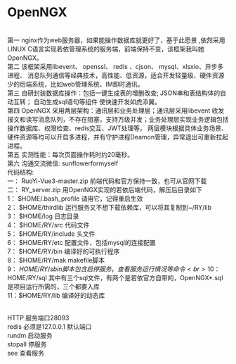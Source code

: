 # OpenNGX
<br>第一   nginx作为web服务器，如果能操作数据库就更好了，基于此愿景 ,依然采用LINUX C语言实现若依管理系统的服务端，前端保持不变，该框架我叫她OpenNGX。
<br>第二   该框架采用libevent、 openssl、 redis 、cjson、 mysql、xlsxio、异步多进程、 消息队列通信等经典技术，高性能、低资源，适合开发轻量级、硬件资源少的后端系统，比如web管理系统、IM即时通讯。
<br>第三   自研封装数据库操作：包括一键生成表的增删改查; JSON串和表结构体的自动互转； 自动生成sql语句等组件 使快速开发如虎添翼。
<br>第四   OpenNGX 采用两层架构：通讯层和业务处理层；通讯层采用libevent 收发报文和读写消息队列，不存在阻塞，支持万级并发；业务处理层实现业务逻辑包括操作数据库、权限检查、redis交互、JWT处理等， 两层模块根据具体业务场景、硬件资源等均可以开启多进程，并有守护进程Deamon管理，异常退出可重新拉起进程。
<br>第五   实测性能：每次页面操作耗时约20毫秒。
<br>第六   沟通交流微信: sunflowerformyself
<br>代码结构:
<br>一： RuoYi-Vue3-master.zip   前端代码和官方保持一致，也可从官网下载
<br>二： RY_server.zip           用OpenNGX实现的若依后端代码，解压后目录如下
<br>1： $HOME/.bash_profile  请用它，记得重启生效
<br>2： $HOME/thirdlib     运行服务又不想下载依赖库，可以将其复制到~/RY/lib
<br>3： $HOME/log          日志目录
<br>4： $HOME/RY/src       代码文件 
<br>5： $HOME/RY/include   头文件
<br>6： $HOME/RY/etc       配置文件，包括mysql的连接配置
<br>7： $HOME/RY/bin       编译好的可执行程序
<br>8： $HOME/RY/mak       makefile脚本
<br>9： $HOME/RY/sbin      脚本 包含启停服务，查看服务运行情况等命令
<br>10：$HOME/RY/sql       其中有三个sql文件，有两个是若依官方自带的，OpenNGX*.sql是项目运行所需的，三个都要入库
<br>11：$HOME/RY/lib       编译好的动态库

<br>HTTP    服务端口28093
<br>redis   必须是127.0.0.1 默认端口
<br>rundm   启动服务
<br>stopall 停服务 
<br>see     查看服务

    
